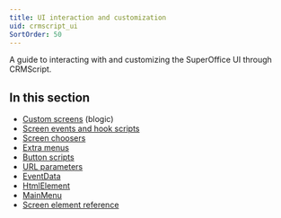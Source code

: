 ```yaml
---
title: UI interaction and customization
uid: crmscript_ui
SortOrder: 50
---
```


A guide to interacting with and customizing the SuperOffice UI through CRMScript.

## In this section

* [Custom screens](@crmscript_blogic_intro) (blogic)
* [Screen events and hook scripts](@crmscript_screen_events_and_hook_scripts)
* [Screen choosers](@crmscript_screen_choosers)
* [Extra menus](@crmscript_extra_menus)
* [Button scripts](@crmscript_button_scripts)
* [URL parameters](@crmscript_url_parameters)
* [EventData](@crmscript_eventdata)
* [HtmlElement](@crmscript_htmlelement)
* [MainMenu](@crmscript_main_menu)
* [Screen element reference](@blogic_elements)
